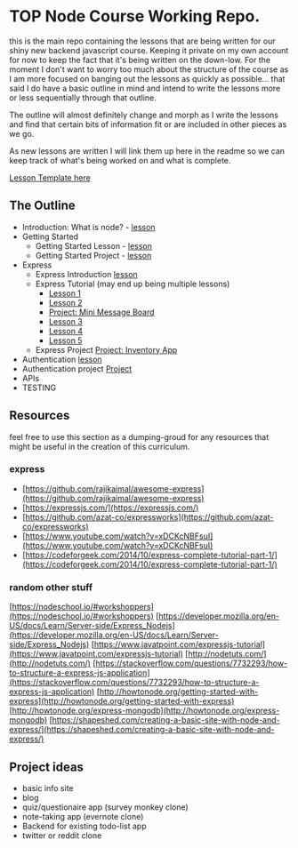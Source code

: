 # TOP Node Course Working Repo.

this is the main repo containing the lessons that are being written for our shiny new backend javascript course.  Keeping it private on my own account for now to keep the fact that it's being written on the down-low.  For the moment I don't want to worry too much about the structure of the course as I am more focused on banging out the lessons as quickly as possible... that said I do have a basic outline in mind and intend to write the lessons more or less sequentially through that outline.

The outline will almost definitely change and morph as I write the lessons and find that certain bits of information fit or are included in other pieces as we go.

As new lessons are written I will link them up here in the readme so we can keep track of what's being worked on and what is complete.

[Lesson Template here](lesson-template.md)

## The Outline

- Introduction: What is node? - [lesson](Introduction.md)
- Getting Started
  - Getting Started Lesson - [lesson](Getting-Started.md)
  - Getting Started Project - [lesson](Getting-Started-Project.md)
- Express
  - Express Introduction [lesson](Express-Introduction.md)
  - Express Tutorial (may end up being multiple lessons)
    - [Lesson 1](Express-Lesson-1.md)
    - [Lesson 2](Express-Lesson-2.md)
    - [Project: Mini Message Board](Express-Mini-Message-Board.md)
    - [Lesson 3](Express-Lesson-3.md)
    - [Lesson 4](Express-Lesson-4.md)
    - [Lesson 5](Express-Lesson-5.md)
  - Express Project [Project: Inventory App](Express-Inventory-Application.md)
- Authentication [lesson](Authentication.md)
- Authentication project [Project](Members-Only.md) 
- APIs
- TESTING

## Resources

feel free to use this section as a dumping-groud for any resources that might be useful in the creation of this curriculum. 

### express
- [https://github.com/rajikaimal/awesome-express](https://github.com/rajikaimal/awesome-express)
- [https://expressjs.com/](https://expressjs.com/)
- [https://github.com/azat-co/expressworks](https://github.com/azat-co/expressworks)
- [https://www.youtube.com/watch?v=xDCKcNBFsuI](https://www.youtube.com/watch?v=xDCKcNBFsuI)
- [https://codeforgeek.com/2014/10/express-complete-tutorial-part-1/](https://codeforgeek.com/2014/10/express-complete-tutorial-part-1/)


### random other stuff
[https://nodeschool.io/#workshoppers](https://nodeschool.io/#workshoppers)
[https://developer.mozilla.org/en-US/docs/Learn/Server-side/Express_Nodejs](https://developer.mozilla.org/en-US/docs/Learn/Server-side/Express_Nodejs)
[https://www.javatpoint.com/expressjs-tutorial](https://www.javatpoint.com/expressjs-tutorial)
[http://nodetuts.com/](http://nodetuts.com/)
[https://stackoverflow.com/questions/7732293/how-to-structure-a-express-js-application](https://stackoverflow.com/questions/7732293/how-to-structure-a-express-js-application)
[http://howtonode.org/getting-started-with-express](http://howtonode.org/getting-started-with-express)
[http://howtonode.org/express-mongodb](http://howtonode.org/express-mongodb)
[https://shapeshed.com/creating-a-basic-site-with-node-and-express/](https://shapeshed.com/creating-a-basic-site-with-node-and-express/)


## Project ideas
- basic info site
- blog
- quiz/questionaire app (survey monkey clone)
- note-taking app (evernote clone)
- Backend for existing todo-list app
- twitter or reddit clone
